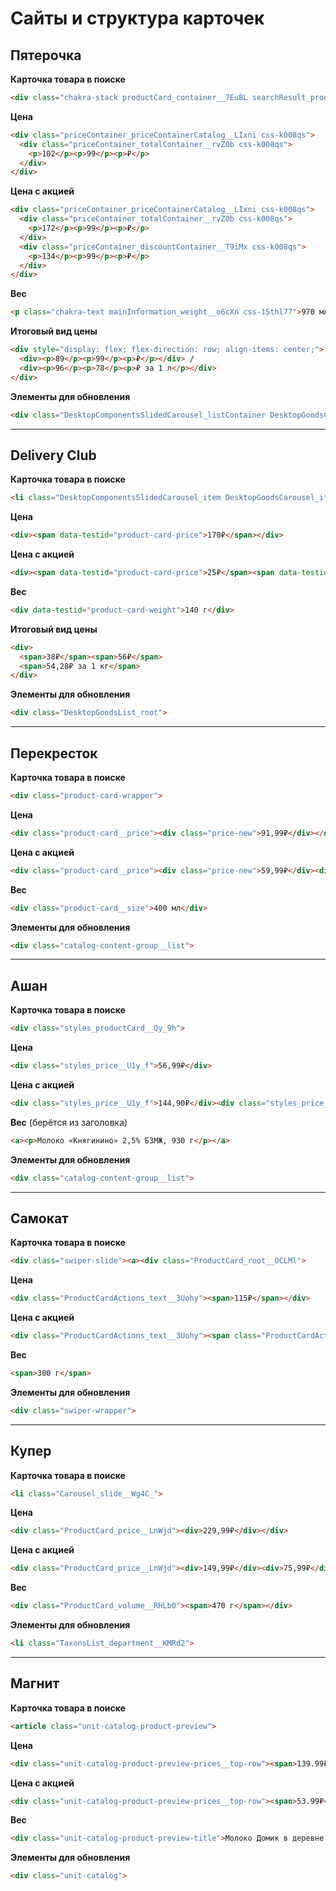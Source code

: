 # Сайты и структура карточек

## Пятерочка

**Карточка товара в поиске**
```html
<div class="chakra-stack productCard_container__7EuBL searchResult_productCardContainer__S3Jxa css-8g8ihq" data-qa="product-card-3378621"></div>
```

**Цена**
```html
<div class="priceContainer_priceContainerCatalog__LIxni css-k008qs">
  <div class="priceContainer_totalContainer__rvZ0b css-k008qs">
    <p>102</p><p>99</p><p>₽</p>
  </div>
</div>
```

**Цена с акцией**
```html
<div class="priceContainer_priceContainerCatalog__LIxni css-k008qs">
  <div class="priceContainer_totalContainer__rvZ0b css-k008qs">
    <p>172</p><p>99</p><p>₽</p>
  </div>
  <div class="priceContainer_discountContainer__T9iMx css-k008qs">
    <p>134</p><p>99</p><p>₽</p>
  </div>
</div>
```

**Вес**
```html
<p class="chakra-text mainInformation_weight__o6cXn css-15thl77">970 мл</p>
```

**Итоговый вид цены**
```html
<div style="display: flex; flex-direction: row; align-items: center;">
  <div><p>89</p><p>99</p><p>₽</p></div> /
  <div><p>96</p><p>78</p><p>₽ за 1 л</p></div>
</div>
```

**Элементы для обновления**
```html
<div class="DesktopComponentsSlidedCarousel_listContainer DesktopGoodsCarousel_listContainer">
```

---

## Delivery Club

**Карточка товара в поиске**
```html
<li class="DesktopComponentsSlidedCarousel_item DesktopGoodsCarousel_item">
```

**Цена**
```html
<div><span data-testid="product-card-price">170₽</span></div>
```

**Цена с акцией**
```html
<div><span data-testid="product-card-price">25₽</span><span data-testid="product-card-old-price">30₽</span></div>
```

**Вес**
```html
<div data-testid="product-card-weight">140 г</div>
```

**Итоговый вид цены**
```html
<div>
  <span>38₽</span><span>56₽</span>
  <span>54,28₽ за 1 кг</span>
</div>
```

**Элементы для обновления**
```html
<div class="DesktopGoodsList_root">
```

---

## Перекресток

**Карточка товара в поиске**
```html
<div class="product-card-wrapper">
```

**Цена**
```html
<div class="product-card__price"><div class="price-new">91,99₽</div></div>
```

**Цена с акцией**
```html
<div class="product-card__price"><div class="price-new">59,99₽</div><div class="price-old">69,99₽</div></div>
```

**Вес**
```html
<div class="product-card__size">400 мл</div>
```

**Элементы для обновления**
```html
<div class="catalog-content-group__list">
```

---

## Ашан

**Карточка товара в поиске**
```html
<div class="styles_productCard__Qy_9h">
```

**Цена**
```html
<div class="styles_price__U1y_f">56,99₽</div>
```

**Цена с акцией**
```html
<div class="styles_price__U1y_f">144,90₽</div><div class="styles_price__oldPrice__VsVTT">176,99₽</div>
```

**Вес** (берётся из заголовка)
```html
<a><p>Молоко «Княгинино» 2,5% БЗМЖ, 930 г</p></a>
```

**Элементы для обновления**
```html
<div class="catalog-content-group__list">
```

---

## Самокат

**Карточка товара в поиске**
```html
<div class="swiper-slide"><a><div class="ProductCard_root__OCLMl">
```

**Цена**
```html
<div class="ProductCardActions_text__3Uohy"><span>115₽</span></div>
```

**Цена с акцией**
```html
<div class="ProductCardActions_text__3Uohy"><span class="ProductCardActions_oldPrice__d7vDY">129</span><span>90₽</span></div>
```

**Вес**
```html
<span>300 г</span>
```

**Элементы для обновления**
```html
<div class="swiper-wrapper">
```

---

## Купер

**Карточка товара в поиске**
```html
<li class="Carousel_slide__Wg4C_">
```

**Цена**
```html
<div class="ProductCard_price__LnWjd"><div>229,99₽</div></div>
```

**Цена с акцией**
```html
<div class="ProductCard_price__LnWjd"><div>149,99₽</div><div>75,99₽</div></div>
```

**Вес**
```html
<div class="ProductCard_volume__RHLb0"><span>470 г</span></div>
```

**Элементы для обновления**
```html
<li class="TaxonsList_department__KMRd2">
```

---

## Магнит

**Карточка товара в поиске**
```html
<article class="unit-catalog-product-preview">
```

**Цена**
```html
<div class="unit-catalog-product-preview-prices__top-row"><span>139.99₽</span></div>
```

**Цена с акцией**
```html
<div class="unit-catalog-product-preview-prices__top-row"><span>53.99₽</span></div>
```

**Вес**
```html
<div class="unit-catalog-product-preview-title">Молоко Домик в деревне 950г</div>
```

**Элементы для обновления**
```html
<div class="unit-catalog">
```

